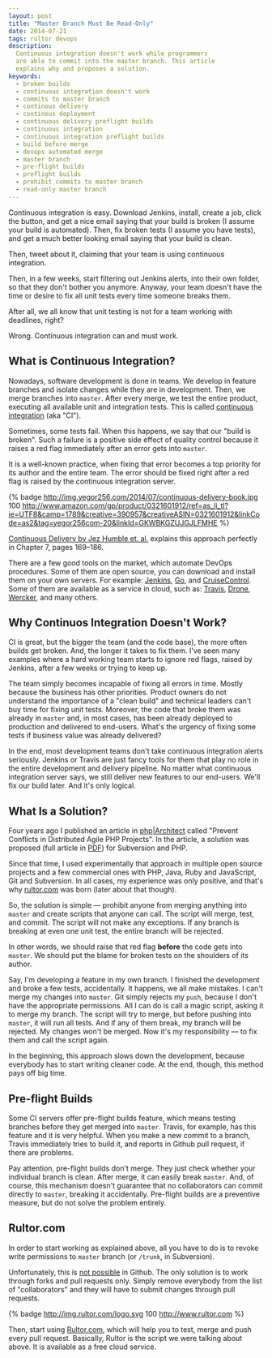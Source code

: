 ```yaml
---
layout: post
title: "Master Branch Must Be Read-Only"
date: 2014-07-21
tags: rultor devops
description:
  Continuous integration doesn't work while programmers
  are able to commit into the master branch. This article
  explains why and proposes a solution.
keywords:
  - broken builds
  - continuous integration doesn't work
  - commits to master branch
  - continous delivery
  - continous deployment
  - continuous delivery preflight builds
  - continuous integration
  - continuous integration preflight builds
  - build before merge
  - devops automated merge
  - master branch
  - pre-flight builds
  - preflight builds
  - prohibit commits to master branch
  - read-only master branch
---
```


Continuous integration is easy. Download Jenkins, install,  create a job, click
the button, and get a nice email saying that your build is broken (I assume your
build is automated). Then, fix broken tests (I assume you have tests), and get a
much better looking email saying that your build is clean.

Then, tweet about it, claiming that your team is using continuous integration.

Then, in a few weeks, start filtering out Jenkins alerts, into their own folder,
so that they don't bother you anymore. Anyway, your team doesn't have the time
or desire to fix all unit tests every time someone breaks them.

After all, we all know that unit testing is not for
a team working with deadlines, right?

Wrong. Continuous integration can and must work.

<!--more-->

## What is Continuous Integration?

Nowadays, software development is done in teams.
We develop in feature branches and isolate changes while
they are in development. Then, we merge branches into `master`.
After every merge, we test the entire product, executing all
available unit and integration tests.
This is called [continuous integration](https://en.wikipedia.org/wiki/Continuous_integration) (aka "CI").

Sometimes, some tests fail. When this happens, we say that our
"build is broken". Such a failure is a positive
side effect of quality control because it raises a red
flag immediately after an error gets into `master`.

It is a well-known practice, when fixing that error becomes
a top priority for its author and the entire team. The error
should be fixed right after a red flag is raised by the continuous integration server.

{% badge http://img.yegor256.com/2014/07/continuous-delivery-book.jpg 100 http://www.amazon.com/gp/product/0321601912/ref=as_li_tl?ie=UTF8&camp=1789&creative=390957&creativeASIN=0321601912&linkCode=as2&tag=yegor256com-20&linkId=GKWBKGZUJGJLFMHE %}

[Continuous Delivery by Jez Humble et. al.](http://www.amazon.com/gp/product/0321601912/ref=as_li_tl?ie=UTF8&camp=1789&creative=390957&creativeASIN=0321601912&linkCode=as2&tag=yegor256com-20&linkId=GKWBKGZUJGJLFMHE)
explains this approach perfectly in Chapter 7, pages 169&ndash;186.

There are a few good tools on the market, which automate DevOps procedures.
Some of them are open source, you can download
and install them on your own servers. For example:
[Jenkins](http://www.jenkins-ci.org),
[Go](http://www.thoughtworks.com/products/go-continuous-delivery), and
[CruiseControl](http://cruisecontrol.sourceforge.net/).
Some of them are available as a service in cloud, such as:
[Travis](http://www.travis-ci.org),
[Drone](http://www.drone.io),
[Wercker](http://wercker.com/), and many others.

## Why Continuos Integration Doesn't Work?

CI is great, but the bigger the team (and the code base), the more often builds
get broken. And, the longer it takes to fix them. I've seen many examples where
a hard working team starts to ignore red flags, raised by Jenkins, after a few
weeks or trying to keep up.

The team simply becomes incapable of fixing all errors in time. Mostly because
the business has other priorities. Product owners do not understand the
importance of a "clean build" and technical leaders can't buy time for fixing
unit tests. Moreover, the code that broke them was already in `master` and, in
most cases, has been already deployed to production and delivered to end-users.
What's the urgency of fixing some tests if business value was already delivered?

In the end, most development teams don't take continuous integration alerts
seriously. Jenkins or Travis are just fancy tools for them that play no role in
the entire development and delivery pipeline. No matter what continuous
integration server says, we still deliver new features to our end-users. We'll
fix our build later. And it's only logical.

## What Is a Solution?

Four years ago I published an article in [php|Architect](http://www.phparch.com/magazine/2010-2/august/)
called "Prevent Conflicts in Distributed Agile PHP Projects". In the article,
a solution was proposed (full article in [PDF](http://img.rultor.com/guard-article.pdf))
for Subversion and PHP.

Since that time, I used experimentally that approach in multiple open source
projects and a few commercial ones with PHP, Java, Ruby and JavaScript, Git and
Subversion. In all cases, my experience was only positive, and that's why
[rultor.com](http://www.rultor.com) was born (later about that though).

So, the solution is simple &mdash; prohibit anyone from merging anything
into `master` and create scripts that anyone can call. The script will
merge, test, and commit. The script will not make any exceptions.
If any branch is breaking at even one unit test, the entire branch will be rejected.

In other words, we should raise that red flag **before** the code
gets into `master`. We should put the blame for broken tests on
the shoulders of its author.

Say, I'm developing a feature in my own branch. I finished the development and
broke a few tests, accidentally. It happens, we all make mistakes. I can't merge
my changes into `master`. Git simply rejects my `push`, because I don't have the
appropriate permissions. All I can do is call a magic script, asking it to merge
my branch. The script will try to merge, but before pushing into `master`, it
will run all tests. And if any of them break, my branch will be rejected. My
changes won't be merged. Now it's my responsibility &mdash; to fix them and call
the script again.

In the beginning, this approach slows down the development, because everybody
has to start writing cleaner code. At the end, though, this method pays off big
time.

## Pre-flight Builds

Some CI servers offer pre-flight builds feature, which means testing branches
before they get merged into `master`. Travis, for example, has this feature and
it is very helpful. When you make a new commit to a branch, Travis immediately
tries to build it, and reports in Github pull request, if there are problems.

Pay attention, pre-flight builds don't merge. They just check whether your
individual branch is clean. After merge, it can easily break `master`. And, of
course, this mechanism doesn't guarantee that no collaborators can commit
directly to `master`, breaking it accidentally. Pre-flight builds are a
preventive measure, but do not solve the problem entirely.

## Rultor.com

In order to start working as explained above, all you have to do is to revoke
write permissions to `master` branch (or `/trunk`, in Subversion).

Unfortunately, this is [not possible](http://stackoverflow.com/questions/10381672)
in Github. The only solution is to work through forks and pull requests only.
Simply remove everybody from the list of "collaborators" and they will
have to submit changes through pull requests.

{% badge http://img.rultor.com/logo.svg 100 http://www.rultor.com %}

Then, start using [Rultor.com](http://www.rultor.com), which will help
you to test, merge and push every pull request. Basically, Rultor is
the script we were talking about above. It is available as a free cloud service.
